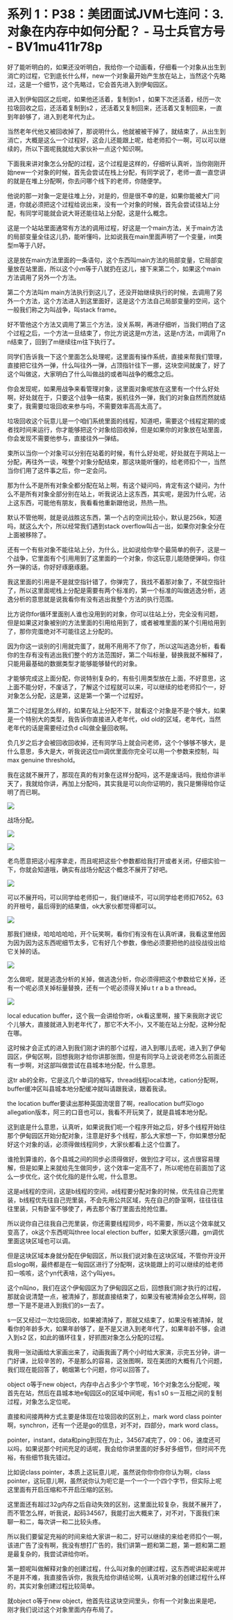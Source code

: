# 系列 1：P38：美团面试JVM七连问：3.对象在内存中如何分配？ - 马士兵官方号 - BV1mu411r78p

好了能听明白的，如果还没听明白，我给你一个动画看，仔细看一个对象从出生到消亡的过程，它到底长什么样，new一个对象最开始产生放在站上，当然这个先略过，这是一个细节，这个先略过，它会首先进入到伊甸园区。

进入到伊甸园区之后呢，如果他还活着，复制到s1 ，如果下次还活着，经历一次拉圾回收之后，还活着复制到s2 ，还活着又复制回来，还活着又复制回来，一直到年龄够了，进入到老年代为止。

当然老年代他又被回收掉了，那说明什么，他就被被干掉了，就结束了，从出生到消亡，大概是这么一个过程好，这会儿还能跟上呢，给老师扣个一啊，可以可以继续的，所以下面呢我就给大家伙补一点这个知识啊。

下面我来讲对象怎么分配的过程，这个过程是这样的，仔细听认真听，当你刚刚开始new一个对象的时候，首先会尝试在栈上分配，有同学说了，老师一直一直您讲的就是在堆上分配啊，你去问哪个线下的老师，你随便学。

他说的那一对象一定是往堆上分，对是的，但是很不幸的是，如果你能被大厂问道，你就必须把这个过程给说出来，没有一个对象的时候，首先会尝试往站上分配，有同学可能就会说大哥还能往站上分配，这是什么概念。

这是一个站站里面通常有方法的调用过程，好这是一个main方法，关于main方法的局部变量全往这儿扔，能听懂吗，比如说我在main里面声明了一个变量，int类型m等于八好。

这是放在main方法里面的一条语句，这个东西叫main方法的局部变量，它局部变量放在站里面，所以这个小m等于八就扔在这儿，接下来第二个，如果这个main方法调用了另外一个方法。

第二个方法叫m main方法执行到这儿了，还没开始继续执行的时候，去调用了另外一个方法，这个方法进入到这里面好，这是这个方法自己局部变量的空间，这个一般我们称之为叫战争，叫stack frame。

好不管他这个方法又调用了第三个方法，没关系啊，再进仔细听，当我们明白了这个过程之后，一个方法一旦结束了，你比方说这是m方法，这是n方法，m调用了n n结束了，回到了m继续往m往下执行了。

同学们告诉我一下这个里面怎么处理呢，这里面有操作系统，直接来帮我们管理，直接把它往外一弹，什么叫往外一弹，占顶指针往下一挪，这块空间就废了，好了这个叫做这，大家明白了什么叫做战的或者叫战争的概念之后。

你会发现呢，如果用战争来看管理对象，这里面对象呢放在这里有一个什么好处啊，好处就在于，只要这个战争一结束，扳机往外一弹，我们的对象自然而然就结束了，我需要垃圾回收来参与吗，不需要效率高高太高了。

垃圾回收这个玩意儿是一个咱们系统里面的线程，知道吧，需要这个线程定期的或者找时间来运行，你才能够把这个对象给回收掉，但是如果你的对象放在站里面，你会发现不需要他参与，直接往外一弹结。

束所以当你一个对象可以分别在站着的时候，有什么好处呢，好处就在于网站上一分配，再往外一谈，唉整个对象分配结束，那这块能听懂的，给老师扣个一，当然当你们用了这件事之后，你一定会问。

那为什么不是所有对象全都分配在站上啊，有这个疑问吗，肯定有这个疑问，为什么不是所有对象全部分别在站上，听我说沾上这东西，其实呢，是因为什么呢，沾上这东西，可能他有朋友，我看看他重新跟他说，热热一热。

默认不管他啊，就是说战胜这东西，第一个占的空间比较小，默认是256k，知道吗，就这么大个，所以经常我们遇到stack overflow叫占一出，如果你对象全分在上面被移除了。

还有一个有些对象不能往站上分，为什么，比如说给你举个最简单的例子，这是一个战争，它里面有个引用用到了这里面的一个对象，你这玩意儿能随便弹吗，你往外一弹的话，你好好琢磨琢磨。

我这里面的引用是不是就空指针错了，你弹完了，我找不着那对象了，不就空指针了，所以这里面呢栈上分配是需要有两个标准的，第一个标准的叫做逃逸分析，逃逸分析的意思就是说我看你有没有逃出我整个方法的执行范围。

比方说你for循环里面别人谁也没用到的对象，你可以往站上分，完全没有问题，但是如果这对象被别的方法里面的引用给用到了，或者被堆里面的某个引用给用到了，那你完蛋绝对不可能往这上分配的。

因为你这一谈别的引用就完蛋了，就用不用用不了你了，所以这叫逃逸分析，看看你的生存有没有逃出我们整个的方法范围好，第二个叫标量，替换我就不解释了，只能用最基础的数据类型才能够能够替代的对象。

才能够完成这上面分配，你说特别复杂的，有些引用类型放在上面，不好意思，这上面不能分好，不废话了，了解这个过程就可以来，可以继续的给老师扣个一，好对象怎么分配，这是第，这是第一个第一个过程好。

第二个过程是怎么样的，如果在站上分配不下，就看这个对象是不是个够大，如果是一个特别大的类型，我告诉你直接进入老年代，old old的区域，老年代，当然老年代的话是需要经过负d c叫做全量回收啊。

负几岁之后才会被回收回收掉，还有同学马上就会问老师，这个个够够不够大，是什么意思，多大是大，听我说这位m调优里面你完全可以用一个参数来控制，叫max genuine threshold。

我在这就不展开了，那现在真的有对象在这样分配吗，这不是废话吗，我给你讲半天了，我就给你讲，再加上分配吗，其实我是可以向你证明的，我只是懒得给你证明了而已啊。



![](img/5589989ce9853e4f3306a39ed4795a05_1.png)

战场分配。

![](img/5589989ce9853e4f3306a39ed4795a05_3.png)

![](img/5589989ce9853e4f3306a39ed4795a05_4.png)

老鸟愿意把这小程序拿走，而且呢把这些个参数都给我打开或者关闭，仔细实验一下，你就会知道哦，确实有战场分配这个概念不展开了好吧。



![](img/5589989ce9853e4f3306a39ed4795a05_6.png)

可以不展开吗，可以同学给老师扣一，我们继续不，可以同学给老师扣7652。63的开根号，最后得到的结果值，ok大家伙都觉得都可以。



![](img/5589989ce9853e4f3306a39ed4795a05_8.png)

那我们继续，哈哈哈哈哈，开个玩笑啊，看你们有没有在认真听课，我看这里他因为因为因为这东西呢细节太多，它有好几个参数，像他必须要把他的战役战役出给它关掉的话。



![](img/5589989ce9853e4f3306a39ed4795a05_10.png)

怎么做呢，就是逃逸分析的关掉，做逃逸分析，你必须得把这个参数给它关掉，还有一个呢必须关掉标量替换，还有一个呢必须得关掉u t r a b a thread。



![](img/5589989ce9853e4f3306a39ed4795a05_12.png)

local education buffer，这个我一会讲给你听，ok看这里啊，接下来我刚才说它个儿够大，直接就进入到老年代了，那它不大不小，又不能在站上分配，这种分配在哪。

这时候才会正式的进入到我们刚才讲的那个过程，进入到哪儿去呢，进入到了伊甸园区，伊甸区啊，回想我刚才给你讲那张图，但是有同学马上说说老师怎么前面还有一步啊，对这部叫做尝试在县城本地分配，什么意思。

这tr ab的全称，它是这几个单词的缩写，thread线程local本地，cation分配啊，buffer缓冲区叫县城本地分配缓冲就叫请跟我读，跟着我读。

the location buffer要读出那种英国流氓音了啊，reallocation buff买logo allegation版本，阿三的口音也可以，我看不开玩笑了，就是县城本地分配。

这到底是什么意思，认真听，如果说我们呃一个程序开始之后，好多个线程开始往那个伊甸园区开始分配对象，注意是好多个线程，那么大家想一下，你如果想分配好这个对象的话，必须得做线程同步，大家伙都看上这个位置了。

谁抢到算谁的，各个县城之间的同步必须得做好，做到位才可以，这点很容易理解，但是如果上来就给先生做同步，这个效率一定高不了，所以呢他在前面加了这么一步优化，这个优化指的是什么呢，什么意思。

这是a线程的空间，这是b线程的空间，a线程要分配对象的时候，优先往自己兜里装，b线程优先往自己兜里装，不会先用公共区域，先在自己的卧室啊，往往往往往里装，只有卧室不够使了，再去那个客厅里面去抢抢位置。

所以说你自己往我自己兜里装，你还需要线程同步，吗不需要，所以这个效率就又变高了，ok这个东西呢叫three local election buffer，如果大家感兴趣，gm调优里面这块区域也可以调。

但是这块区域本身就分配在伊甸园区，所以我们说对象在这块区域，不管你开没开启slogo啊，最终都是在一甸园区进行了分配啊，这块能跟上的可以继续的给老师扣一咳咳，这个yn代表啥，这个y叫yes。

这个n叫no，我们在这个伊甸园区为了伊甸园区之后，回想我们刚才执行的过程，那就会说清楚一点，被清掉了，那就直接结束了，如果没有被清掉会怎么样啊，回想一下是不是进入到我们的s一去了。

s一区又经过一次垃圾回收，如果被清掉了，那就又结束了，如果没有被清掉，就看你的年龄多大，如果年龄够了，是不是又进入到老年代了，如果年龄不够，会进入到s2 区，如此的循环往复，好抓图对象怎么分配的过程。

我用一张动画给大家画出来了，动画我画了两个小时给大家演，示完五分钟，讲一门好课，比较辛苦的，不是那么的容易，这张图啊，现在美团的大概有几个问题，我们现在能回答了，朝烟第七个问题，你可以回答了。

object o等于new object，内存中占占多少个字节呢，16个对象怎么分配呢，唉首先在站，然后在县城本地e甸园区o的区域中间呢，有s1 s0 s一互相之间的复制过程，对象怎么定位呢。

直接和间接两种方式主要是体现在垃圾回收的区别上，mark word class pointer啊，synchron，还有一个还是go的信息，对不对，四部分，mark word class。

pointer，instant，data和ping到现在为止，34567减完了，09：06，速度还可以吗，如果说那个时间充足的话呢，我会给你讲里面的好多好多细节，但时间不充裕，有些细节我先错过。

比如说class pointer，本质上这玩意儿呢，虽然说你你你你你认为啊，class pointer，这玩意儿啊，虽然说你认为呃它是一个一个一个四个字节，但实际上呢这里面有开启压缩和不开启压缩的区别。

这里面还有超过32g内存之后自动失效的区别，这里面比较复杂，我就不展开了，而不管怎么样，听我说，起码34567，我能打出大概来了，对不对，下面我们来聊一和二，每次讲一和二比较头疼。

所以我们要留足充裕的时间来给大家讲一和二，好可以继续的来给老师扣个一啊，该进广告了没有啊，我没有想打广告的，我们讲第一题和第二题，第一题和第二题是最复杂的，我尝试讲给你听。

第一题呢叫做解释对象的创建过程，什么叫对象的创建过程，这东西呢讲起来呢并不是并不难，我直接告诉你，我我先给你讲结论啊，认真听对象的创建过程什么样的，其实对象创建过程比较简单。

就object o等于new object，他首先往这块空间里头，你有一个对象出来是吧，刚才我们说过这个对象里面内存布局了。

